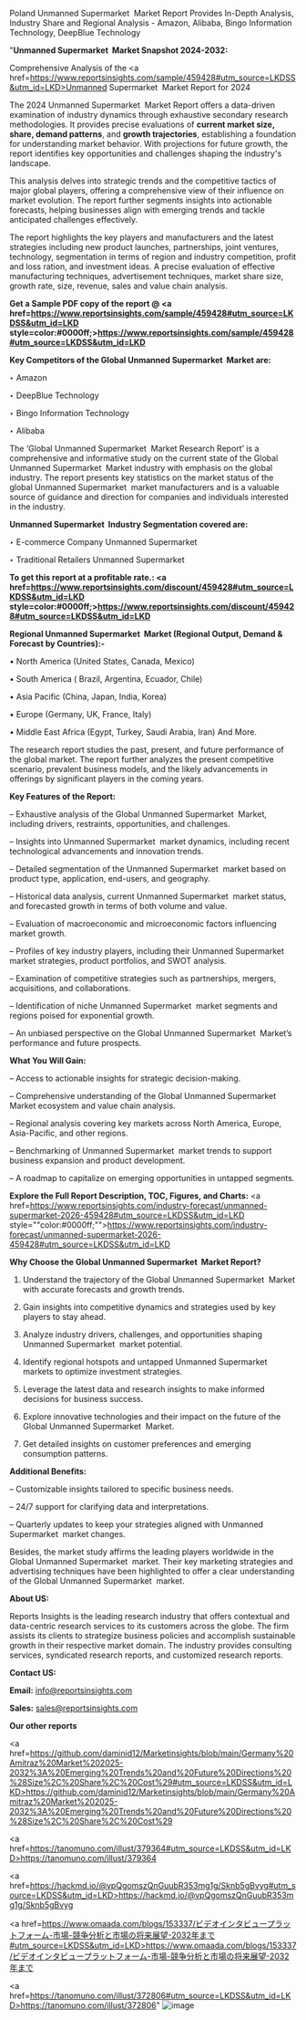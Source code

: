 Poland Unmanned Supermarket  Market Report Provides In-Depth Analysis, Industry Share and Regional Analysis - Amazon, Alibaba, Bingo Information Technology, DeepBlue Technology

"<strong>Unmanned Supermarket  Market Snapshot 2024-2032:</strong>

Comprehensive Analysis of the <a href=https://www.reportsinsights.com/sample/459428#utm_source=LKDSS&utm_id=LKD>Unmanned Supermarket  Market</a> Report for 2024

The 2024 Unmanned Supermarket  Market Report offers a data-driven examination of industry dynamics through exhaustive secondary research methodologies. It provides precise evaluations of <strong>current market size, share, demand patterns</strong>, and <strong>growth trajectories</strong>, establishing a foundation for understanding market behavior. With projections for future growth, the report identifies key opportunities and challenges shaping the industry's landscape.

This analysis delves into strategic trends and the competitive tactics of major global players, offering a comprehensive view of their influence on market evolution. The report further segments insights into actionable forecasts, helping businesses align with emerging trends and tackle anticipated challenges effectively.

The report highlights the key players and manufacturers and the latest strategies including new product launches, partnerships, joint ventures, technology, segmentation in terms of region and industry competition, profit and loss ration, and investment ideas. A precise evaluation of effective manufacturing techniques, advertisement techniques, market share size, growth rate, size, revenue, sales and value chain analysis.

<strong>Get a Sample PDF copy of the report @ <a href=https://www.reportsinsights.com/sample/459428#utm_source=LKDSS&utm_id=LKD style=color:#0000ff;>https://www.reportsinsights.com/sample/459428#utm_source=LKDSS&utm_id=LKD</a></strong>

<strong>Key Competitors of the Global Unmanned Supermarket  Market are:</strong>

‣ Amazon

‣ DeepBlue Technology

‣ Bingo Information Technology

‣ Alibaba

The ‘Global Unmanned Supermarket  Market Research Report’ is a comprehensive and informative study on the current state of the Global Unmanned Supermarket  Market industry with emphasis on the global industry. The report presents key statistics on the market status of the global Unmanned Supermarket  market manufacturers and is a valuable source of guidance and direction for companies and individuals interested in the industry.

<strong>Unmanned Supermarket  Industry Segmentation covered are:</strong>

‣ E-commerce Company Unmanned Supermarket

‣ Traditional Retailers Unmanned Supermarket

<strong>To get this report at a profitable rate.: <a href=https://www.reportsinsights.com/discount/459428#utm_source=LKDSS&utm_id=LKD style=color:#0000ff;>https://www.reportsinsights.com/discount/459428#utm_source=LKDSS&utm_id=LKD</a></strong>

<strong>Regional Unmanned Supermarket  Market (Regional Output, Demand &amp; Forecast by Countries):-</strong>

• North America (United States, Canada, Mexico)

• South America ( Brazil, Argentina, Ecuador, Chile)

• Asia Pacific (China, Japan, India, Korea)

• Europe (Germany, UK, France, Italy)

• Middle East Africa (Egypt, Turkey, Saudi Arabia, Iran) And More.

The research report studies the past, present, and future performance of the global market. The report further analyzes the present competitive scenario, prevalent business models, and the likely advancements in offerings by significant players in the coming years.

<strong>Key Features of the Report:</strong>

– Exhaustive analysis of the Global Unmanned Supermarket  Market, including drivers, restraints, opportunities, and challenges.

– Insights into Unmanned Supermarket  market dynamics, including recent technological advancements and innovation trends.

– Detailed segmentation of the Unmanned Supermarket  market based on product type, application, end-users, and geography.

– Historical data analysis, current Unmanned Supermarket  market status, and forecasted growth in terms of both volume and value.

– Evaluation of macroeconomic and microeconomic factors influencing market growth.

– Profiles of key industry players, including their Unmanned Supermarket  market strategies, product portfolios, and SWOT analysis.

– Examination of competitive strategies such as partnerships, mergers, acquisitions, and collaborations.

– Identification of niche Unmanned Supermarket  market segments and regions poised for exponential growth.

– An unbiased perspective on the Global Unmanned Supermarket  Market’s performance and future prospects.

<strong>What You Will Gain:</strong>

– Access to actionable insights for strategic decision-making.

– Comprehensive understanding of the Global Unmanned Supermarket  Market ecosystem and value chain analysis.

– Regional analysis covering key markets across North America, Europe, Asia-Pacific, and other regions.

– Benchmarking of Unmanned Supermarket  market trends to support business expansion and product development.

– A roadmap to capitalize on emerging opportunities in untapped segments.

<strong>Explore the Full Report Description, TOC, Figures, and Charts:</strong>
<a href=https://www.reportsinsights.com/industry-forecast/unmanned-supermarket-2026-459428#utm_source=LKDSS&utm_id=LKD style=""color:#0000ff;"">https://www.reportsinsights.com/industry-forecast/unmanned-supermarket-2026-459428#utm_source=LKDSS&utm_id=LKD</a>

<strong>Why Choose the Global Unmanned Supermarket  Market Report?</strong>

1. Understand the trajectory of the Global Unmanned Supermarket  Market with accurate forecasts and growth trends.

2. Gain insights into competitive dynamics and strategies used by key players to stay ahead.

3. Analyze industry drivers, challenges, and opportunities shaping Unmanned Supermarket  market potential.

4. Identify regional hotspots and untapped Unmanned Supermarket  markets to optimize investment strategies.

5. Leverage the latest data and research insights to make informed decisions for business success.

6. Explore innovative technologies and their impact on the future of the Global Unmanned Supermarket  Market.

7. Get detailed insights on customer preferences and emerging consumption patterns.

<strong>Additional Benefits:</strong>

– Customizable insights tailored to specific business needs.

– 24/7 support for clarifying data and interpretations.

– Quarterly updates to keep your strategies aligned with Unmanned Supermarket  market changes.

Besides, the market study affirms the leading players worldwide in the Global Unmanned Supermarket  market. Their key marketing strategies and advertising techniques have been highlighted to offer a clear understanding of the Global Unmanned Supermarket  market.

<strong><strong>About US</strong>:</strong>

Reports Insights is the leading research industry that offers contextual and data-centric research services to its customers across the globe. The firm assists its clients to strategize business policies and accomplish sustainable growth in their respective market domain. The industry provides consulting services, syndicated research reports, and customized research reports.

<strong>Contact US:</strong>

<p class=><b>Email:</b> <a href=mailto:info@reportsinsights.com>info@reportsinsights.com</a></p>
<p class=><b>Sales:</b> <a href=mailto:sales@reportsinsights.com>sales@reportsinsights.com</a></p>

<strong>Our other reports</strong>

<a href=https://github.com/daminid12/Marketinsights/blob/main/Germany%20Amitraz%20Market%202025-2032%3A%20Emerging%20Trends%20and%20Future%20Directions%20%28Size%2C%20Share%2C%20Cost%29#utm_source=LKDSS&utm_id=LKD>https://github.com/daminid12/Marketinsights/blob/main/Germany%20Amitraz%20Market%202025-2032%3A%20Emerging%20Trends%20and%20Future%20Directions%20%28Size%2C%20Share%2C%20Cost%29</a>

<a href=https://tanomuno.com/illust/379364#utm_source=LKDSS&utm_id=LKD>https://tanomuno.com/illust/379364</a>

<a href=https://hackmd.io/@vpQgomszQnGuubR353mg1g/Sknb5gBvyg#utm_source=LKDSS&utm_id=LKD>https://hackmd.io/@vpQgomszQnGuubR353mg1g/Sknb5gBvyg</a>

<a href=https://www.omaada.com/blogs/153337/ビデオインタビュープラットフォーム-市場-競争分析と市場の将来展望-2032年まで#utm_source=LKDSS&utm_id=LKD>https://www.omaada.com/blogs/153337/ビデオインタビュープラットフォーム-市場-競争分析と市場の将来展望-2032年まで</a>

<a href=https://tanomuno.com/illust/372806#utm_source=LKDSS&utm_id=LKD>https://tanomuno.com/illust/372806</a>"
![image](https://github.com/user-attachments/assets/bdd0d455-79c3-44fe-81e9-a88c35f5986f)
